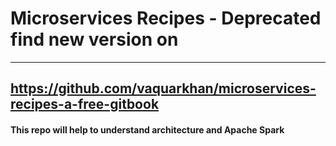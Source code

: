 
# Microservices Recipes - Deprecated find new version on
---------------------------------------------------------------------------------------
https://github.com/vaquarkhan/microservices-recipes-a-free-gitbook
----------------------------------------------------------------------------------------
#### This repo will help to understand architecture and Apache Spark

